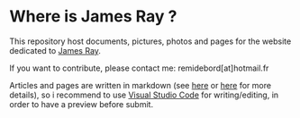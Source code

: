 # Where is James Ray ?

This repository host documents, pictures, photos and pages for the website dedicated to [James Ray](https://en.wikipedia.org/wiki/James_Ray_(singer)).

If you want to contribute, please contact me: remidebord[at]hotmail.fr

Articles and pages are written in markdown (see [here](https://daringfireball.net/projects/markdown/) or [here](https://docs.github.com/en/get-started/writing-on-github/getting-started-with-writing-and-formatting-on-github/basic-writing-and-formatting-syntax) for more details), so i recommend to use [Visual Studio Code](https://code.visualstudio.com/) for writing/editing, in order to have a preview before submit.